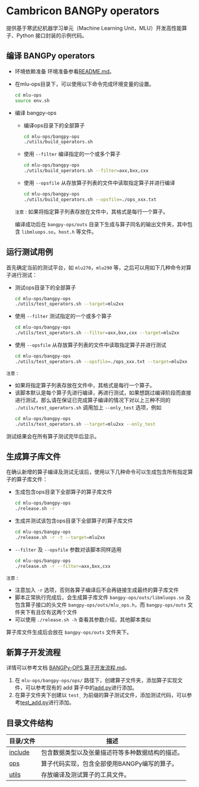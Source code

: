 # Cambricon BANGPy operators

提供基于寒武纪机器学习单元（Machine Learning Unit，MLU）开发高性能算子、Python 接口封装的示例代码。

## 编译 BANGPy operators
- 环境依赖准备
环境准备参看[README.md](../README.md)。

- 在mlu-ops目录下，可以使用以下命令完成环境变量的设置。
  ```sh
  cd mlu-ops
  source env.sh
  ```

- 编译 bangpy-ops
  - 编译ops目录下的全部算子
    ```sh
    cd mlu-ops/bangpy-ops
    ./utils/build_operators.sh
    ```
  - 使用 `--filter` 编译指定的一个或多个算子
    ```sh
    cd mlu-ops/bangpy-ops
    ./utils/build_operators.sh --filter=axx,bxx,cxx
    ```
  - 使用 `--opsfile` 从存放算子列表的文件中读取指定算子并进行编译
    ```sh
    cd mlu-ops/bangpy-ops
    ./utils/build_operators.sh --opsfile=./ops_xxx.txt
    ```

  `注意` : 如果将指定算子列表存放在文件中，其格式是每行一个算子。
  
  编译成功后在 `bangpy-ops/outs` 目录下生成与算子同名的输出文件夹，其中包含 `libmluops.so`，`host.h` 等文件。


## 运行测试用例

首先确定当前的测试平台，如 `mlu270`，`mlu290` 等，之后可以用如下几种命令对算子进行测试：

- 测试ops目录下的全部算子
  ```sh
  cd mlu-ops/bangpy-ops
  ./utils/test_operators.sh --target=mlu2xx
  ```
- 使用 `--filter` 测试指定的一个或多个算子
  ```sh
  cd mlu-ops/bangpy-ops
  ./utils/test_operators.sh --filter=axx,bxx,cxx --target=mlu2xx
  ```
- 使用 `--opsfile` 从存放算子列表的文件中读取指定算子并进行测试
  ```sh
  cd mlu-ops/bangpy-ops
  ./utils/test_operators.sh --opsfile=./ops_xxx.txt --target=mlu2xx
  ```

`注意` :
- 如果将指定算子列表存放在文件中，其格式是每行一个算子。
- 该脚本默认是每个算子先进行编译，再进行测试，如果想跳过编译阶段而直接进行测试，那么请在保证已完成算子编译的情况下对以上三种不同的 `./utils/test_operators.sh` 调用加上 `--only_test` 选项，例如
  ```sh
  cd mlu-ops/bangpy-ops
  ./utils/test_operators.sh --target=mlu2xx --only_test
  ```
测试结果会在所有算子测试完毕后显示。

## 生成算子库文件

在确认新增的算子编译及测试无误后，使用以下几种命令可以生成包含所有指定算子的算子库文件：

- 生成包含ops目录下全部算子的算子库文件
  ```sh
  cd mlu-ops/bangpy-ops
  ./release.sh -r
  ```
- 生成并测试该包含ops目录下全部算子的算子库文件
  ```sh
  cd mlu-ops/bangpy-ops
  ./release.sh -r -t --target=mlu2xx
  ```
- `--filter` 及 `--opsfile` 参数对该脚本同样适用
  ```sh
  cd mlu-ops/bangpy-ops
  ./release.sh -r --filter=axx,bxx,cxx
  ```

`注意` :
- 注意加入 `-r` 选项，否则各算子编译后不会再链接生成最终的算子库文件
- 脚本正常执行完成后，会生成算子库文件 `bangpy-ops/outs/libmluops.so` 及包含算子接口的头文件 `bangpy-ops/outs/mlu_ops.h`，而 `bangpy-ops/outs` 文件夹下有且仅有这两个文件
- 可以使用 `./release.sh -h` 查看其参数介绍，其他脚本类似

算子库文件生成后会放在 `bangpy-ops/outs` 文件夹下。

## 新算子开发流程

详情可以参考文档 [BANGPy-OPS 算子开发流程.md](../docs/BANGPy-OPS算子开发流程.md)。

1. 在 `mlu-ops/bangpy-ops/ops/` 路径下，创建算子文件夹，添加算子实现文件，可以参考现有的 add 算子中的[add.py](./ops/add/add.py)进行添加。
2. 在算子文件夹下创建以 `test_` 为前缀的算子测试文件，添加测试代码，可以参考[test_add.py](./ops/add/test_add.py)进行添加。

## 目录文件结构

| 目录/文件            | 描述                                                           |
| -------------------- | -------------------------------------------------------------- |
| [include](include)   | 包含数据类型以及张量描述符等多种数据结构的描述。                          |
| [ops](ops)           | 算子代码实现，包含全部使用BANGPy编写的算子。                       |
| [utils](utils)       | 存放编译及测试算子的工具文件。                                    |
